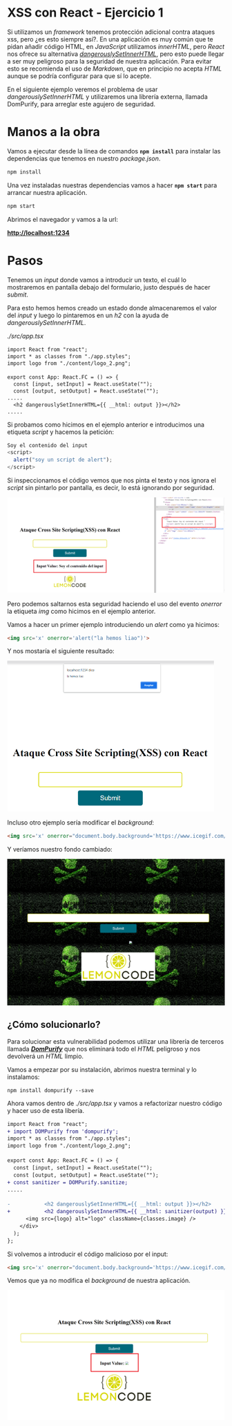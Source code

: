 # XSS con React - Ejercicio 1

Si utilizamos un _framework_ tenemos protección adicional contra ataques xss, pero ¿es esto siempre así?. En una aplicación es muy común que te pidan añadir código HTML, en _JavaScript_ utilizamos _innerHTML_, pero _React_ nos ofrece su alternativa  [*dangerouslySetInnerHTML*](https://reactjs.org/docs/dom-elements.html), pero esto puede llegar a ser muy peligroso para la seguridad de nuestra aplicación. Para evitar esto se recomienda el uso de *Markdown*, que en principio no acepta _HTML_ aunque se podría configurar para que sí lo acepte. 

En el siguiente ejemplo veremos el problema de usar _dangerouslySetInnerHTML_ y utilizaremos una librería externa, llamada DomPurify, para arreglar este agujero de seguridad.

# Manos a la obra

Vamos a ejecutar desde la línea de comandos **`npm install`** para instalar las dependencias que tenemos en nuestro _package.json_.

```javascript
npm install
```

Una vez instaladas nuestras dependencias vamos a hacer **`npm start`** para arrancar nuestra aplicación.

```javascript
npm start
```

Abrimos el navegador y vamos a la url: 

[**http://localhost:1234**](http://localhost:1234)

# Pasos

Tenemos un _input_  donde vamos a introducir un texto, el cuál lo mostraremos en pantalla debajo del formulario, justo después de hacer _submit_. 

Para esto hemos hemos creado un estado donde almacenaremos el valor del _input_ y luego lo pintaremos en un _h2_ con la ayuda de _*dangerouslySetInnerHTML*_.

*./src/app.tsx*

```tsx
import React from "react";
import * as classes from "./app.styles";
import logo from "./content/logo_2.png";

export const App: React.FC = () => {
  const [input, setInput] = React.useState("");
  const [output, setOutput] = React.useState("");
.....
  <h2 dangerouslySetInnerHTML={{ __html: output }}></h2>
.....
```

Si probamos como hicimos en el ejemplo anterior e introducimos una etiqueta *script* y hacemos la petición:

```javascript
Soy el contenido del input
<script>
  alert("soy un script de alert");
</script>
```

Si inspeccionamos el código vemos que nos pinta el texto y nos ignora el _script_ sin pintarlo por pantalla, es decir, lo está ignorando por seguridad.

<img src="./assets/01.PNG" style="zoom:67%;" />



Pero podemos saltarnos esta seguridad haciendo el uso del evento *onerror* la etiqueta *img* como hicimos en el ejemplo anterior.

Vamos a hacer un primer ejemplo introduciendo un *alert* como ya hicimos:

```html
<img src='x' onerror='alert("la hemos liao")'>
```

Y nos mostaría el siguiente resultado:

<img src="./assets/02.PNG" style="zoom: 50%;" />

Incluso otro ejemplo sería modificar el _background_:

```html
<img src='x' onerror="document.body.background='https://www.icegif.com/wp-content/uploads/2022/01/icegif-179.gif'">
```

Y veríamos nuestro fondo cambiado:

<img src="./assets/03.PNG" style="zoom: 50%;" />



## ¿Cómo solucionarlo?

Para solucionar esta vulnerabilidad podemos utilizar una librería de terceros llamada [_**DomPurify**_](https://www.npmjs.com/package/dompurify?activeTab=readme) que nos eliminará todo el _HTML_ peligroso y nos devolverá un _HTML_ limpio.

Vamos a empezar por su instalación, abrimos nuestra terminal y lo instalamos:

```
npm install dompurify --save
```

Ahora vamos dentro de _./src/app.tsx_ y vamos a refactorizar nuestro código y hacer uso de esta libería.

```diff
import React from "react";
+ import DOMPurify from 'dompurify';
import * as classes from "./app.styles";
import logo from "./content/logo_2.png";

export const App: React.FC = () => {
  const [input, setInput] = React.useState("");
  const [output, setOutput] = React.useState("");
+ const sanitizer = DOMPurify.sanitize;
.....

-           <h2 dangerouslySetInnerHTML={{ __html: output }}></h2> 
+    		<h2 dangerouslySetInnerHTML={{ __html: sanitizer(output) }}></h2>
      <img src={logo} alt="logo" className={classes.image} />
    </div>
  );
};
```

Si volvemos a introducir el código malicioso por el input:

```html
<img src='x' onerror="document.body.background='https://www.icegif.com/wp-content/uploads/2022/01/icegif-179.gif'">
```

Vemos que ya no modifica el _background_ de nuestra aplicación.

<img src="./assets/04.png" style="zoom: 50%;" />
